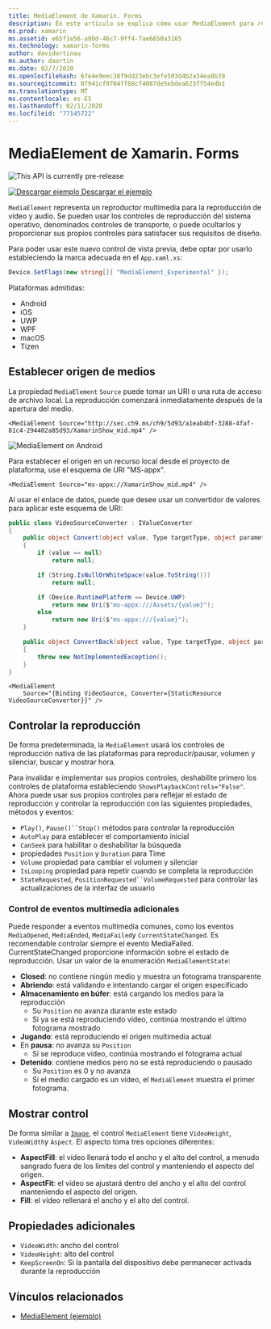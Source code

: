 ```yaml
---
title: MediaElement de Xamarin. Forms
description: En este artículo se explica cómo usar MediaElement para reproducir vídeo y audio en una aplicación de Xamarin. Forms.
ms.prod: xamarin
ms.assetid: e65f1e56-a80d-46c7-9ff4-7ae6650a3165
ms.technology: xamarin-forms
author: davidortinau
ms.author: daortin
ms.date: 02/7/2020
ms.openlocfilehash: 67e4e9eec38f9dd23ebc3efe503d4b2a34ea8b39
ms.sourcegitcommit: 07941cf9704ff88cf4087de5ebdea623ff54edb1
ms.translationtype: MT
ms.contentlocale: es-ES
ms.lasthandoff: 02/11/2020
ms.locfileid: "77145722"
---
```

# <a name="xamarinforms-mediaelement"></a>MediaElement de Xamarin. Forms

![](~/media/shared/preview.png "This API is currently pre-release")

[![Descargar ejemplo](~/media/shared/download.png) Descargar el ejemplo](https://github.com/xamarin/xamarin-forms-samples/tree/pre-release/WorkingWithMediaElement)

`MediaElement` representa un reproductor multimedia para la reproducción de vídeo y audio. Se pueden usar los controles de reproducción del sistema operativo, denominados controles de transporte, o puede ocultarlos y proporcionar sus propios controles para satisfacer sus requisitos de diseño.

Para poder usar este nuevo control de vista previa, debe optar por usarlo estableciendo la marca adecuada en el `App.xaml.xs`:

```csharp
Device.SetFlags(new string[]{ "MediaElement_Experimental" });
```

Plataformas admitidas:

- Android
- iOS
- UWP
- WPF
- macOS
- Tizen

## <a name="set-media-source"></a>Establecer origen de medios

La propiedad `MediaElement` `Source` puede tomar un URI o una ruta de acceso de archivo local. La reproducción comenzará inmediatamente después de la apertura del medio.

```xaml
<MediaElement Source="http://sec.ch9.ms/ch9/5d93/a1eab4bf-3288-4faf-81c4-294402a85d93/XamarinShow_mid.mp4" />
```

![](mediaelement-images/mediaelement-android.png "MediaElement on Android")

Para establecer el origen en un recurso local desde el proyecto de plataforma, use el esquema de URI "MS-appx".

```xaml
<MediaElement Source="ms-appx://XamarinShow_mid.mp4" />
```

Al usar el enlace de datos, puede que desee usar un convertidor de valores para aplicar este esquema de URI:

```csharp
public class VideoSourceConverter : IValueConverter
{
    public object Convert(object value, Type targetType, object parameter, CultureInfo culture)
    {
        if (value == null)
            return null;

        if (String.IsNullOrWhiteSpace(value.ToString()))
            return null;

        if (Device.RuntimePlatform == Device.UWP)
            return new Uri($"ms-appx:///Assets/{value}");
        else
            return new Uri($"ms-appx:///{value}");
    }

    public object ConvertBack(object value, Type targetType, object parameter, CultureInfo culture)
    {
        throw new NotImplementedException();
    }
}
```

```xaml
<MediaElement
    Source="{Binding VideoSource, Converter={StaticResource VideoSourceConverter}}" />
```

## <a name="control-playback"></a>Controlar la reproducción

De forma predeterminada, la `MediaElement` usará los controles de reproducción nativa de las plataformas para reproducir/pausar, volumen y silenciar, buscar y mostrar hora.

Para invalidar e implementar sus propios controles, deshabilite primero los controles de plataforma estableciendo `ShowsPlaybackControls="False"`. Ahora puede usar sus propios controles para reflejar el estado de reproducción y controlar la reproducción con las siguientes propiedades, métodos y eventos:

- `Play()`, `Pause()``Stop()` métodos para controlar la reproducción
- `AutoPlay` para establecer el comportamiento inicial
- `CanSeek` para habilitar o deshabilitar la búsqueda
- propiedades `Position` y `Duration` para Time
- `Volume` propiedad para cambiar el volumen y silenciar
- `IsLooping` propiedad para repetir cuando se completa la reproducción
- `StateRequested`, `PositionRequested``VolumeRequested` para controlar las actualizaciones de la interfaz de usuario

### <a name="handle-additional-media-events"></a>Control de eventos multimedia adicionales

Puede responder a eventos multimedia comunes, como los eventos `MediaOpened`, `MediaEnded`, `MediaFailed`y `CurrentStateChanged`. Es recomendable controlar siempre el evento MediaFailed.
CurrentStateChanged proporcione información sobre el estado de reproducción. Usar un valor de la enumeración `MediaElementState`:

- **Closed**: no contiene ningún medio y muestra un fotograma transparente
- **Abriendo**: está validando e intentando cargar el origen especificado
- **Almacenamiento en búfer**: está cargando los medios para la reproducción
  - Su `Position` no avanza durante este estado
  - Si ya se está reproduciendo vídeo, continúa mostrando el último fotograma mostrado
- **Jugando**: está reproduciendo el origen multimedia actual
- En **pausa**: no avanza su `Position`
  - Si se reproduce vídeo, continúa mostrando el fotograma actual
- **Detenido**: contiene medios pero no se está reproduciendo o pausado
  - Su `Position` es 0 y no avanza
  - Si el medio cargado es un vídeo, el `MediaElement` muestra el primer fotograma.

## <a name="control-display"></a>Mostrar control

De forma similar a [`Image`](xref:Xamarin.Forms.Image), el control `MediaElement` tiene `VideoHeight`, `VideoWidth`y `Aspect`. El aspecto toma tres opciones diferentes:

- **AspectFill**: el vídeo llenará todo el ancho y el alto del control, a menudo sangrado fuera de los límites del control y manteniendo el aspecto del origen.
- **AspectFit**: el vídeo se ajustará dentro del ancho y el alto del control manteniendo el aspecto del origen.
- **Fill**: el vídeo rellenará el ancho y el alto del control.

## <a name="additional-properties"></a>Propiedades adicionales

- `VideoWidth`: ancho del control
- `VideoHeight`: alto del control
- `KeepScreenOn`: Si la pantalla del dispositivo debe permanecer activada durante la reproducción

## <a name="related-links"></a>Vínculos relacionados

- [MediaElement (ejemplo)](https://github.com/xamarin/xamarin-forms-samples/tree/pre-release/WorkingWithMediaElement)
